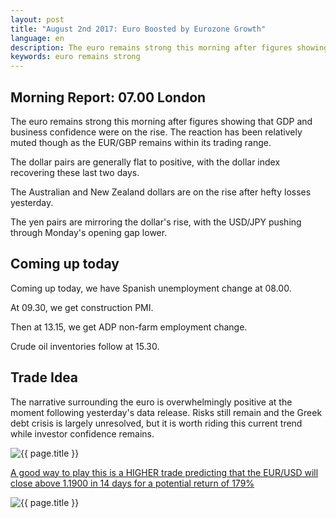 ```yaml
---
layout: post
title: "August 2nd 2017: Euro Boosted by Eurozone Growth"
language: en
description: The euro remains strong this morning after figures showing that GDP and business confidence were on the rise. The reaction has been relatively muted though as the EUR/GBP remains within its trading range
keywords: euro remains strong
---
```

## Morning Report: 07.00 London

The euro remains strong this morning after figures showing that GDP and business confidence were on the rise. The reaction has been relatively muted though as the EUR/GBP remains within its trading range. 

The dollar pairs are generally flat to positive, with the dollar index recovering these last two days. 

The Australian and New Zealand dollars are on the rise after hefty losses yesterday. 

The yen pairs are mirroring the dollar's rise, with the USD/JPY pushing through Monday's opening gap lower. 

## Coming up today

Coming up today, we have Spanish unemployment change at 08.00. 

At 09.30, we get construction PMI. 

Then at 13.15, we get ADP non-farm employment change. 

Crude oil inventories follow at 15.30. 

## Trade Idea

The narrative surrounding the euro is overwhelmingly positive at the moment following yesterday's data release. Risks still remain and the Greek debt crisis is largely unresolved, but it is worth riding this current trend while investor confidence remains. 

<img class="post-image" src="{{ site.url }}/images/2017-08-02_07-13-53.jpg" alt="{{ page.title }}" title="{{ page.title }}">

<a href="%LINK%%?currency=GBP&market=forex&underlying=frxEURUSD&formname=higherlower&duration_amount=14&duration_units=d&amount=10&amount_type=payout&expiry_type=duration&barrier=1.1900" target="_blank">A good way to play this is a HIGHER trade predicting that the EUR/USD will close above 1.1900 in 14 days for a potential return of 179%</a>

<img class="post-image" src="{{ site.url }}/images/2017-08-02_07-14-36.jpg" alt="{{ page.title }}" title="{{ page.title }}">
